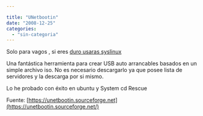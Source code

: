 ```yaml
---

title: "UNetbootin"
date: "2008-12-25"
categories: 
  - "sin-categoria"
---
```


Solo para vagos , si eres [duro usaras syslinux](https://kounch-mac.blogspot.com.es/2010/06/como-crear-un-dispositivo-usb-de-inicio_18.html#more "Como-crear-un-dispositivo-usb-de-inicio")

Una fantástica herramienta para crear USB auto arrancables basados en un simple archivo iso. No es necesario descargarlo ya que posee lista de servidores y la descarga por si mismo.

Lo he probado con éxito en ubuntu y System cd Rescue

Fuente: [https://unetbootin.sourceforge.net](https://unetbootin.sourceforge.net/)
